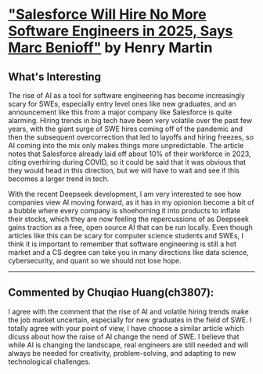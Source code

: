 # ["Salesforce Will Hire No More Software Engineers in 2025, Says Marc Benioff"](https://www.salesforceben.com/salesforce-will-hire-no-more-software-engineers-in-2025-says-marc-benioff/) by Henry Martin

## What's Interesting

The rise of AI as a tool for software engineering has become increasingly scary for SWEs, especially entry level ones like new graduates, and an announcement like this from a major company like Salesforce is quite alarming. Hiring trends in big tech have been very volatile over the past few years, with the giant surge of SWE hires coming off of the pandemic and then the subsequent overcorrection that led to layoffs and hiring freezes, so AI coming into the mix only makes things more unpredictable. The article notes that Salesforce already laid off about 10% of their workforce in 2023, citing overhiring during COVID, so it could be said that it was obvious that they would head in this direction, but we will have to wait and see if this becomes a larger trend in tech. 

With the recent Deepseek development, I am very interested to see how companies view AI moving forward, as it has in my opionion become a bit of a bubble where every company is shoehorning it into products to inflate their stocks, which they are now feeling the repercussions of as Deepseek gains traction as a free, open source AI that can be run locally. Even though articles like this can be scary for computer science students and SWEs, I think it is important to remember that software engineering is still a hot market and a CS degree can take you in many directions like data science, cybersecurity, and quant so we should not lose hope.

---

## Commented by Chuqiao Huang(ch3807):
I agree with the comment that the rise of AI and volatile hiring trends make the job market uncertain, especially for new graduates in the field of SWE. I totally agree with your point of view, I have choose a similar article which dicuss about how the raise of AI change the need of SWE. I believe that while AI is changing the landscape, real engineers are still needed and will always be needed for creativity, problem-solving, and adapting to new technological challenges.
